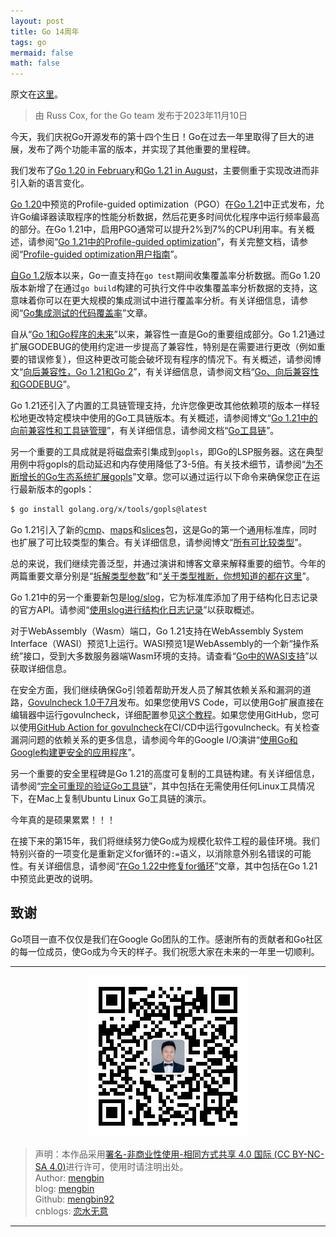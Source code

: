 ```yaml
---
layout: post
title: Go 14周年 
tags: go
mermaid: false
math: false
---  
```


原文在[这里](https://go.dev/blog/14years)。  

> 由 Russ Cox, for the Go team 发布于2023年11月10日

今天，我们庆祝Go开源发布的第十四个生日！Go在过去一年里取得了巨大的进展，发布了两个功能丰富的版本，并实现了其他重要的里程碑。

我们发布了[Go 1.20 in February](https://go.dev/blog/go1.20)和[Go 1.21 in August](https://go.dev/blog/go1.21)，主要侧重于实现改进而非引入新的语言变化。

[Go 1.20](https://go.dev/blog/pgo-preview)中预览的Profile-guided optimization（PGO）在[Go 1.21](https://go.dev/blog/pgo)中正式发布，允许Go编译器读取程序的性能分析数据，然后花更多时间优化程序中运行频率最高的部分。在Go 1.21中，启用PGO通常可以提升2%到7%的CPU利用率。有关概述，请参阅“[Go 1.21中的Profile-guided optimization](https://go.dev/blog/pgo)”，有关完整文档，请参阅“[Profile-guided optimization用户指南](https://go.dev/doc/pgo)”。

[自Go 1.2](https://go.dev/blog/cover)版本以来，Go一直支持在`go test`期间收集覆盖率分析数据。而Go 1.20版本新增了在通过`go build`构建的可执行文件中收集覆盖率分析数据的支持，这意味着你可以在更大规模的集成测试中进行覆盖率分析。有关详细信息，请参阅“[Go集成测试的代码覆盖率](https://go.dev/blog/integration-test-coverage)”文章。

自从“[Go 1和Go程序的未来](https://go.dev/doc/go1compat)”以来，兼容性一直是Go的重要组成部分。Go 1.21通过扩展GODEBUG的使用约定进一步提高了兼容性，特别是在需要进行更改（例如重要的错误修复），但这种更改可能会破坏现有程序的情况下。有关概述，请参阅博文“[向后兼容性，Go 1.21和Go 2](https://go.dev/blog/compat)”，有关详细信息，请参阅文档“[Go、向后兼容性和GODEBUG](https://go.dev/doc/godebug)”。

Go 1.21还引入了内置的工具链管理支持，允许您像更改其他依赖项的版本一样轻松地更改特定模块中使用的Go工具链版本。有关概述，请参阅博文“[Go 1.21中的向前兼容性和工具链管理](https://go.dev/blog/toolchain)”，有关详细信息，请参阅文档“[Go工具链](https://go.dev/doc/toolchain)”。

另一个重要的工具成就是将磁盘索引集成到`gopls`，即Go的LSP服务器。这在典型用例中将gopls的启动延迟和内存使用降低了3-5倍。有关技术细节，请参阅“[为不断增长的Go生态系统扩展gopls](https://go.dev/blog/gopls-scalability)”文章。您可以通过运行以下命令来确保您正在运行最新版本的gopls：

```bash
$ go install golang.org/x/tools/gopls@latest
```

Go 1.21引入了新的[cmp](https://go.dev/pkg/cmp/)、[maps](https://go.dev/pkg/maps/)和[slices](https://go.dev/pkg/slices/)包，这是Go的第一个通用标准库，同时也扩展了可比较类型的集合。有关详细信息，请参阅博文“[所有可比较类型](https://go.dev/blog/comparable)”。

总的来说，我们继续完善泛型，并通过演讲和博客文章来解释重要的细节。今年的两篇重要文章分别是“[拆解类型参数](https://go.dev/blog/deconstructing-type-parameters)”和“[关于类型推断，你想知道的都在这里](https://go.dev/blog/type-inference)”。

Go 1.21中的另一个重要新包是[log/slog](https://go.dev/pkg/log/slog/)，它为标准库添加了用于结构化日志记录的官方API。请参阅“[使用slog进行结构化日志记录](https://go.dev/blog/slog)”以获取概述。

对于WebAssembly（Wasm）端口，Go 1.21支持在WebAssembly System Interface（WASI）预览1上运行。WASI预览1是WebAssembly的一个新“操作系统”接口，受到大多数服务器端Wasm环境的支持。请查看“[Go中的WASI支持](https://go.dev/blog/wasi)”以获取详细信息。

在安全方面，我们继续确保Go引领着帮助开发人员了解其依赖关系和漏洞的道路，[Govulncheck 1.0于7月](https://go.dev/blog/govulncheck)发布。如果您使用VS Code，可以使用Go扩展直接在编辑器中运行govulncheck，详细配置参见[这个教程](https://go.dev/doc/tutorial/govulncheck-ide)。如果您使用GitHub，您可以使用[GitHub Action for govulncheck](https://github.com/marketplace/actions/golang-govulncheck-action)在CI/CD中运行govulncheck。有关检查漏洞问题的依赖关系的更多信息，请参阅今年的Google I/O演讲“[使用Go和Google构建更安全的应用程序](https://www.youtube.com/watch?v=HSt6FhsPT8c&ab_channel=TheGoProgrammingLanguage)”。

另一个重要的安全里程碑是Go 1.21的高度可复制的工具链构建。有关详细信息，请参阅“[完全可重现的验证Go工具链](https://go.dev/blog/rebuild)”，其中包括在无需使用任何Linux工具情况下，在Mac上复制Ubuntu Linux Go工具链的演示。

今年真的是硕果累累！！！

在接下来的第15年，我们将继续努力使Go成为规模化软件工程的最佳环境。我们特别兴奋的一项变化是重新定义for循环的`:=`语义，以消除意外别名错误的可能性。有关详细信息，请参阅“[在Go 1.22中修复for循环](https://go.dev/blog/loopvar-preview)”文章，其中包括在Go 1.21中预览此更改的说明。  

## 致谢

Go项目一直不仅仅是我们在Google Go团队的工作。感谢所有的贡献者和Go社区的每一位成员，使Go成为今天的样子。我们祝愿大家在未来的一年里一切顺利。

---

<div align="center">
  <img src="../img/qrcode_wechat.jpg" alt="孟斯特">
</div>

> 声明：本作品采用[署名-非商业性使用-相同方式共享 4.0 国际 (CC BY-NC-SA 4.0)](https://creativecommons.org/licenses/by-nc-sa/4.0/deed.zh)进行许可，使用时请注明出处。  
> Author: [mengbin](mengbin1992@outlook.com)  
> blog: [mengbin](https://mengbin.top)  
> Github: [mengbin92](https://mengbin92.github.io/)  
> cnblogs: [恋水无意](https://www.cnblogs.com/lianshuiwuyi/)  

---
